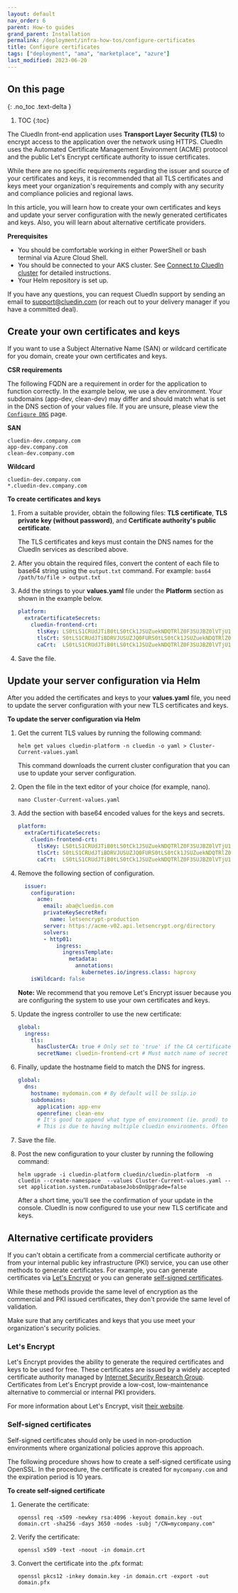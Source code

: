 ```yaml
---
layout: default
nav_order: 6
parent: How-to guides
grand_parent: Installation
permalink: /deployment/infra-how-tos/configure-certificates
title: Configure certificates
tags: ["deployment", "ama", "marketplace", "azure"]
last_modified: 2023-06-20
---
```

## On this page
{: .no_toc .text-delta }
1. TOC
{:toc}

The CluedIn front-end application uses **Transport Layer Security (TLS)** to encrypt access to the application over the network using HTTPS. CluedIn uses the Automated Certificate Management Environment (ACME) protocol and the public  Let's Encrypt certificate authority to issue certificates.

While there are no specific requirements regarding the issuer and source of your certificates and keys, it is recommended that all TLS certificates and keys meet your organization's requirements and comply with any security and compliance policies and regional laws.

In this article, you will learn how to create your own certificates and keys and update your server configuration with the newly generated certificates and keys. Also, you will learn about alternative certificate providers.

**Prerequisites**

- You should be comfortable working in either PowerShell or bash terminal via Azure Cloud Shell.
- You should be connected to your AKS cluster. See [Connect to CluedIn cluster](/deployment/infra-how-tos/connect-to-cluedin) for detailed instructions.
- Your Helm repository is set up.

If you have any questions, you can request CluedIn support by sending an email to <a href="mailto:support@cluedin.com">support@cluedin.com</a> (or reach out to your delivery manager if you have a committed deal).

## Create your own certificates and keys

If you want to use a Subject Alternative Name (SAN) or wildcard certificate for you domain, create your own certificates and keys.

**CSR requirements**

The following FQDN are a requirement in order for the application to function correctly. In the example below, we use a dev environment. Your subdomains (app-dev, clean-dev) may differ and should match what is set in the DNS section of your values file. If you are unsure, please view the [`Configure DNS`](/deployment/infra-how-tos/configure-dns) page.

**SAN**
```
cluedin-dev.company.com
app-dev.company.com
clean-dev.company.com
```

**Wildcard**
```
cluedin-dev.company.com
*.cluedin-dev.company.com
```

**To create certificates and keys**

1. From a suitable provider, obtain the following files: **TLS certificate**, **TLS private key (without password)**, and **Certificate authority's public certificate**.

    The TLS certificates and keys must contain the DNS names for the CluedIn services as described above.

2. After you obtain the required files, convert the content of each file to base64 string using the `output.txt` command. For example: `bas64 /path/to/file > output.txt`

3. Add the strings to your **values.yaml** file under the **Platform** section as shown in the example below.

    ```yaml
    platform:
      extraCertificateSecrets:
        cluedin-frontend-crt:
          tlsKey: LS0tLS1CRUdJTiB0tLS0tCk1JSUZuekNDQTRlZ0F3SUJBZ0lVTjU1RW95TkVPK3=
          tlsCrt: S0tLS1CRUdJTiBDRVJUSUZJQ0FURS0tLS0tCk1JSUZuekNDQTRlZ0F3SUJBZ=
          caCrt:  LS0tLS1CRUdJTiB0tLS0tCk1JSUZuekNDQTRlZ0F3SUJBZ0lVTjU1RW95TkVPK3=
    ```

4. Save the file.

## Update your server configuration via Helm

After you added the certificates and keys to your **values.yaml** file, you need to update the server configuration with your new TLS certificates and keys.

**To update the server configuration via Helm**

1. Get the current TLS values by running the following command:

    ```
    helm get values cluedin-platform -n cluedin -o yaml > Cluster-Current-values.yaml
    ```

    This command downloads the current cluster configuration that you can use to update your server configuration.

2. Open the file in the text editor of your choice (for example, nano).

    ```
    nano Cluster-Current-values.yaml
    ```

3. Add the section with base64 encoded values for the keys and secrets.

    ```yaml
    platform:
      extraCertificateSecrets:
        cluedin-frontend-crt:
          tlsKey: LS0tLS1CRUdJTiB0tLS0tCk1JSUZuekNDQTRlZ0F3SUJBZ0lVTjU1RW95TkVPK3=
          tlsCrt: S0tLS1CRUdJTiBDRVJUSUZJQ0FURS0tLS0tCk1JSUZuekNDQTRlZ0F3SUJBZ=
          caCrt:  LS0tLS1CRUdJTiB0tLS0tCk1JSUZuekNDQTRlZ0F3SUJBZ0lVTjU1RW95TkVPK3= # Optional. Used for self-signed or missing CA certificates. Needs global.ingress.tls.hasClusterCA set to 'true' to be used.
    ```

4. Remove the following section of configuration.

    ```yaml
      issuer:
        configuration:
          acme:
            email: aba@cluedin.com
            privateKeySecretRef:
              name: letsencrypt-production
            server: https://acme-v02.api.letsencrypt.org/directory
            solvers:
            - http01:
                ingress:
                  ingressTemplate:
                    metadata:
                      annotations:
                        kubernetes.io/ingress.class: haproxy
        isWildcard: false
    ```

    **Note:** We recommend that you remove Let's Encrypt issuer because you are configuring the system to use your own certificates and keys.

5. Update the ingress controller to use the new certificate:

    ```yaml
    global:
      ingress:
        tls:
          hasClusterCA: true # Only set to 'true' if the CA certificate is not publicly trusted.
          secretName: cluedin-frontend-crt # Must match name of secret in platform.extraCertificateSecrets
    ```

6. Finally, update the hostname field to match the DNS for ingress.

    ```yaml
    global:
      dns:
        hostname: mydomain.com # By default will be sslip.io
        subdomains:
          application: app-env
          openrefine: clean-env
          # It's good to append what type of environment (ie. prod) to the end of app and clean.
          # This is due to having multiple cluedin environments. Often the base domain is shared between all 3, but sub-domains shouldn't clash.
    ```

7. Save the file.

8. Post the new configuration to your cluster by running the following command:

    ```
    helm upgrade -i cluedin-platform cluedin/cluedin-platform  -n cluedin --create-namespace  --values Cluster-Current-values.yaml --set application.system.runDatabaseJobsOnUpgrade=false
    ```

    After a short time, you'll see the confirmation of your update in the console. CluedIn is now configured to use your new TLS certificate and keys.

## Alternative certificate providers

If you can't obtain a certificate from a commercial certificate authority or from your internal public key infrastructure (PKI) service, you can use other methods to generate certificates. For example, you can generate certificates via [Let's Encrypt](#lets-encrypt) or you can generate [self-signed certificates](#self-signed-certificates).

While these methods provide the same level of encryption as the commercial and PKI issued certificates, they don't provide the same level of validation.

Make sure that any certificates and keys that you use meet your organization's security policies.

### Let's Encrypt

Let's Encrypt provides the ability to generate the required certificates and keys to be used for free. These certificates are issued by a widely accepted certificate authority managed by  [Internet Security Research Group](https://www.abetterinternet.org/). Certificates from Let's Encrypt provide a low-cost, low-maintenance alternative to commercial or internal PKI providers.

For more information about Let's Encrypt, visit [their website](https://letsencrypt.org/).

### Self-signed certificates

Self-signed certificates should only be used in non-production environments where organizational policies approve this approach.

The following procedure shows how to create a self-signed certificate using OpenSSL. In the procedure, the certificate is created for `mycompany.com` and the expiration period is 10 years.

**To create self-signed certificate**

1. Generate the certificate:

    ```
    openssl req -x509 -newkey rsa:4096 -keyout domain.key -out domain.crt -sha256 -days 3650 -nodes -subj "/CN=mycompany.com"
    ```

1. Verify the certificate:

    ```
    openssl x509 -text -noout -in domain.crt
    ```

1. Convert the certificate into the .pfx format:

    ```
    openssl pkcs12 -inkey domain.key -in domain.crt -export -out domain.pfx
    ```

